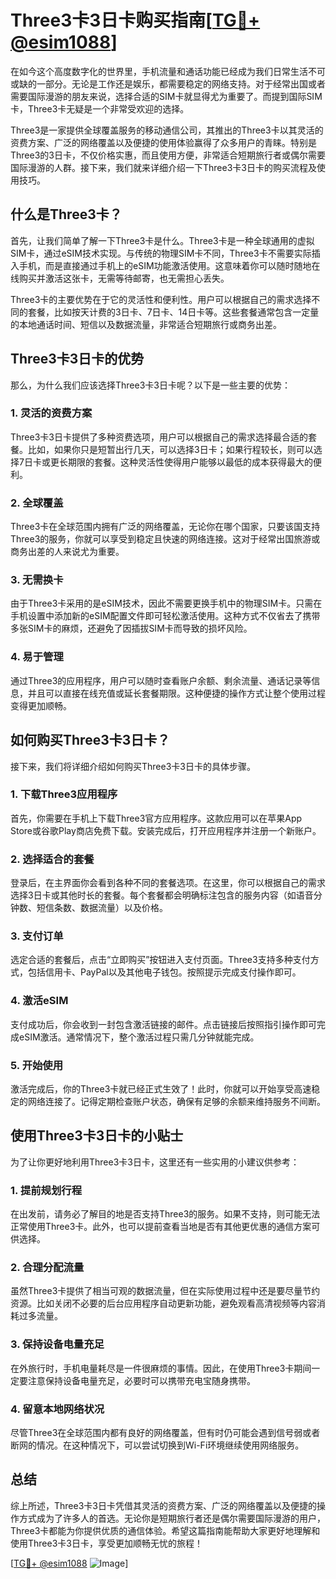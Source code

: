 # Three3卡3日卡购买指南[[TG💪+ @esim1088](https://t.me/s/esim1088)]

在如今这个高度数字化的世界里，手机流量和通话功能已经成为我们日常生活不可或缺的一部分。无论是工作还是娱乐，都需要稳定的网络支持。对于经常出国或者需要国际漫游的朋友来说，选择合适的SIM卡就显得尤为重要了。而提到国际SIM卡，Three3卡无疑是一个非常受欢迎的选择。

Three3是一家提供全球覆盖服务的移动通信公司，其推出的Three3卡以其灵活的资费方案、广泛的网络覆盖以及便捷的使用体验赢得了众多用户的青睐。特别是Three3的3日卡，不仅价格实惠，而且使用方便，非常适合短期旅行者或偶尔需要国际漫游的人群。接下来，我们就来详细介绍一下Three3卡3日卡的购买流程及使用技巧。

## 什么是Three3卡？

首先，让我们简单了解一下Three3卡是什么。Three3卡是一种全球通用的虚拟SIM卡，通过eSIM技术实现。与传统的物理SIM卡不同，Three3卡不需要实际插入手机，而是直接通过手机上的eSIM功能激活使用。这意味着你可以随时随地在线购买并激活这张卡，无需等待邮寄，也无需担心丢失。

Three3卡的主要优势在于它的灵活性和便利性。用户可以根据自己的需求选择不同的套餐，比如按天计费的3日卡、7日卡、14日卡等。这些套餐通常包含一定量的本地通话时间、短信以及数据流量，非常适合短期旅行或商务出差。

## Three3卡3日卡的优势

那么，为什么我们应该选择Three3卡3日卡呢？以下是一些主要的优势：

### 1. **灵活的资费方案**

Three3卡3日卡提供了多种资费选项，用户可以根据自己的需求选择最合适的套餐。比如，如果你只是短暂出行几天，可以选择3日卡；如果行程较长，则可以选择7日卡或更长期限的套餐。这种灵活性使得用户能够以最低的成本获得最大的便利。

### 2. **全球覆盖**

Three3卡在全球范围内拥有广泛的网络覆盖，无论你在哪个国家，只要该国支持Three3的服务，你就可以享受到稳定且快速的网络连接。这对于经常出国旅游或商务出差的人来说尤为重要。

### 3. **无需换卡**

由于Three3卡采用的是eSIM技术，因此不需要更换手机中的物理SIM卡。只需在手机设置中添加新的eSIM配置文件即可轻松激活使用。这种方式不仅省去了携带多张SIM卡的麻烦，还避免了因插拔SIM卡而导致的损坏风险。

### 4. **易于管理**

通过Three3的应用程序，用户可以随时查看账户余额、剩余流量、通话记录等信息，并且可以直接在线充值或延长套餐期限。这种便捷的操作方式让整个使用过程变得更加顺畅。

## 如何购买Three3卡3日卡？

接下来，我们将详细介绍如何购买Three3卡3日卡的具体步骤。

### 1. **下载Three3应用程序**

首先，你需要在手机上下载Three3官方应用程序。这款应用可以在苹果App Store或谷歌Play商店免费下载。安装完成后，打开应用程序并注册一个新账户。

### 2. **选择适合的套餐**

登录后，在主界面你会看到各种不同的套餐选项。在这里，你可以根据自己的需求选择3日卡或其他时长的套餐。每个套餐都会明确标注包含的服务内容（如语音分钟数、短信条数、数据流量）以及价格。

### 3. **支付订单**

选定合适的套餐后，点击“立即购买”按钮进入支付页面。Three3支持多种支付方式，包括信用卡、PayPal以及其他电子钱包。按照提示完成支付操作即可。

### 4. **激活eSIM**

支付成功后，你会收到一封包含激活链接的邮件。点击链接后按照指引操作即可完成eSIM激活。通常情况下，整个激活过程只需几分钟就能完成。

### 5. **开始使用**

激活完成后，你的Three3卡就已经正式生效了！此时，你就可以开始享受高速稳定的网络连接了。记得定期检查账户状态，确保有足够的余额来维持服务不间断。

## 使用Three3卡3日卡的小贴士

为了让你更好地利用Three3卡3日卡，这里还有一些实用的小建议供参考：

### 1. **提前规划行程**

在出发前，请务必了解目的地是否支持Three3的服务。如果不支持，则可能无法正常使用Three3卡。此外，也可以提前查看当地是否有其他更优惠的通信方案可供选择。

### 2. **合理分配流量**

虽然Three3卡提供了相当可观的数据流量，但在实际使用过程中还是要尽量节约资源。比如关闭不必要的后台应用程序自动更新功能，避免观看高清视频等内容消耗过多流量。

### 3. **保持设备电量充足**

在外旅行时，手机电量耗尽是一件很麻烦的事情。因此，在使用Three3卡期间一定要注意保持设备电量充足，必要时可以携带充电宝随身携带。

### 4. **留意本地网络状况**

尽管Three3在全球范围内都有良好的网络覆盖，但有时仍可能会遇到信号弱或者断网的情况。在这种情况下，可以尝试切换到Wi-Fi环境继续使用网络服务。

## 总结

综上所述，Three3卡3日卡凭借其灵活的资费方案、广泛的网络覆盖以及便捷的操作方式成为了许多人的首选。无论你是短期旅行者还是偶尔需要国际漫游的用户，Three3卡都能为你提供优质的通信体验。希望这篇指南能帮助大家更好地理解和使用Three3卡3日卡，享受更加顺畅无忧的旅程！

[[TG💪+ @esim1088](https://t.me/s/esim1088) ![Image](https://i.postimg.cc/4NQfJmqS/Snipaste-2025-05-13-00-14-12.png)]